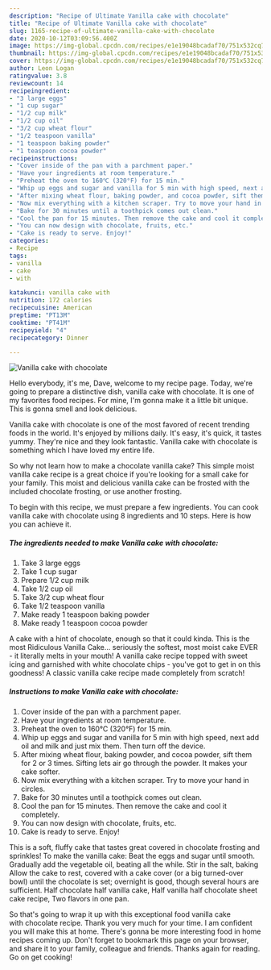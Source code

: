 ```yaml
---
description: "Recipe of Ultimate Vanilla cake with chocolate"
title: "Recipe of Ultimate Vanilla cake with chocolate"
slug: 1165-recipe-of-ultimate-vanilla-cake-with-chocolate
date: 2020-10-12T03:09:56.400Z
image: https://img-global.cpcdn.com/recipes/e1e19048bcadaf70/751x532cq70/vanilla-cake-with-chocolate-recipe-main-photo.jpg
thumbnail: https://img-global.cpcdn.com/recipes/e1e19048bcadaf70/751x532cq70/vanilla-cake-with-chocolate-recipe-main-photo.jpg
cover: https://img-global.cpcdn.com/recipes/e1e19048bcadaf70/751x532cq70/vanilla-cake-with-chocolate-recipe-main-photo.jpg
author: Leon Logan
ratingvalue: 3.8
reviewcount: 14
recipeingredient:
- "3 large eggs"
- "1 cup sugar"
- "1/2 cup milk"
- "1/2 cup oil"
- "3/2 cup wheat flour"
- "1/2 teaspoon vanilla"
- "1 teaspoon baking powder"
- "1 teaspoon cocoa powder"
recipeinstructions:
- "Cover inside of the pan with a parchment paper."
- "Have your ingredients at room temperature."
- "Preheat the oven to 160℃ (320°F) for 15 min."
- "Whip up eggs and sugar and vanilla for 5 min with high speed, next add oil and milk and just mix them. Then turn off the device."
- "After mixing wheat flour, baking powder, and cocoa powder, sift them for 2 or 3 times. Sifting lets air go through the powder. It makes your cake softer."
- "Now mix everything with a kitchen scraper. Try to move your hand in circles."
- "Bake for 30 minutes until a toothpick comes out clean."
- "Cool the pan for 15 minutes. Then remove the cake and cool it completely."
- "You can now design with chocolate, fruits, etc."
- "Cake is ready to serve. Enjoy!"
categories:
- Recipe
tags:
- vanilla
- cake
- with

katakunci: vanilla cake with 
nutrition: 172 calories
recipecuisine: American
preptime: "PT13M"
cooktime: "PT41M"
recipeyield: "4"
recipecategory: Dinner

---
```



![Vanilla cake with chocolate](https://img-global.cpcdn.com/recipes/e1e19048bcadaf70/751x532cq70/vanilla-cake-with-chocolate-recipe-main-photo.jpg)

Hello everybody, it's me, Dave, welcome to my recipe page. Today, we're going to prepare a distinctive dish, vanilla cake with chocolate. It is one of my favorites food recipes. For mine, I'm gonna make it a little bit unique. This is gonna smell and look delicious.

Vanilla cake with chocolate is one of the most favored of recent trending foods in the world. It's enjoyed by millions daily. It's easy, it's quick, it tastes yummy. They're nice and they look fantastic. Vanilla cake with chocolate is something which I have loved my entire life.

So why not learn how to make a chocolate vanilla cake? This simple moist vanilla cake recipe is a great choice if you&#39;re looking for a small cake for your family. This moist and delicious vanilla cake can be frosted with the included chocolate frosting, or use another frosting.


To begin with this recipe, we must prepare a few ingredients. You can cook vanilla cake with chocolate using 8 ingredients and 10 steps. Here is how you can achieve it.

<!--inarticleads1-->

##### The ingredients needed to make Vanilla cake with chocolate:

1. Take 3 large eggs
1. Take 1 cup sugar
1. Prepare 1/2 cup milk
1. Take 1/2 cup oil
1. Take 3/2 cup wheat flour
1. Take 1/2 teaspoon vanilla
1. Make ready 1 teaspoon baking powder
1. Make ready 1 teaspoon cocoa powder


A cake with a hint of chocolate, enough so that it could kinda. This is the most Ridiculous Vanilla Cake… seriously the softest, most moist cake EVER - it literally melts in your mouth! A vanilla cake recipe topped with sweet icing and garnished with white chocolate chips - you&#39;ve got to get in on this goodness! A classic vanilla cake recipe made completely from scratch! 

<!--inarticleads2-->

##### Instructions to make Vanilla cake with chocolate:

1. Cover inside of the pan with a parchment paper.
1. Have your ingredients at room temperature.
1. Preheat the oven to 160℃ (320°F) for 15 min.
1. Whip up eggs and sugar and vanilla for 5 min with high speed, next add oil and milk and just mix them. Then turn off the device.
1. After mixing wheat flour, baking powder, and cocoa powder, sift them for 2 or 3 times. Sifting lets air go through the powder. It makes your cake softer.
1. Now mix everything with a kitchen scraper. Try to move your hand in circles.
1. Bake for 30 minutes until a toothpick comes out clean.
1. Cool the pan for 15 minutes. Then remove the cake and cool it completely.
1. You can now design with chocolate, fruits, etc.
1. Cake is ready to serve. Enjoy!


This is a soft, fluffy cake that tastes great covered in chocolate frosting and sprinkles! To make the vanilla cake: Beat the eggs and sugar until smooth. Gradually add the vegetable oil, beating all the while. Stir in the salt, baking Allow the cake to rest, covered with a cake cover (or a big turned-over bowl) until the chocolate is set; overnight is good, though several hours are sufficient. Half chocolate half vanilla cake, Half vanilla half chocolate sheet cake recipe, Two flavors in one pan. 

So that's going to wrap it up with this exceptional food vanilla cake with chocolate recipe. Thank you very much for your time. I am confident you will make this at home. There's gonna be more interesting food in home recipes coming up. Don't forget to bookmark this page on your browser, and share it to your family, colleague and friends. Thanks again for reading. Go on get cooking!
